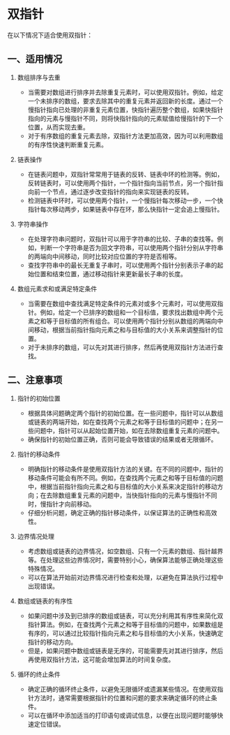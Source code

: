 # 双指针

在以下情况下适合使用双指针：

## 一、适用情况

1. 数组排序与去重
   - 当需要对数组进行排序并去除重复元素时，可以使用双指针。例如，给定一个未排序的数组，要求去除其中的重复元素并返回新的长度。通过一个慢指针指向已处理的非重复元素位置，快指针遍历整个数组，如果快指针指向的元素与慢指针不同，则将快指针指向的元素赋值给慢指针的下一个位置，从而实现去重。
   - 对于有序数组的重复元素去除，双指针方法更加高效，因为可以利用数组的有序性快速判断重复元素。

2. 链表操作
   - 在链表问题中，双指针常常用于链表的反转、链表中环的检测等。例如，反转链表时，可以使用两个指针，一个指针指向当前节点，另一个指针指向前一个节点，通过逐步改变指针的指向来实现链表的反转。
   - 检测链表中环时，可以使用两个指针，一个慢指针每次移动一步，一个快指针每次移动两步，如果链表中存在环，那么快指针一定会追上慢指针。

3. 字符串操作
   - 在处理字符串问题时，双指针可以用于字符串的比较、子串的查找等。例如，判断一个字符串是否为回文字符串，可以使用两个指针分别从字符串的两端向中间移动，同时比较对应位置的字符是否相等。
   - 查找字符串中的最长无重复子串时，可以使用两个指针分别表示子串的起始位置和结束位置，通过移动指针来更新最长子串的长度。

4. 数组元素求和或满足特定条件
   - 当需要在数组中查找满足特定条件的元素对或多个元素时，可以使用双指针。例如，给定一个已排序的数组和一个目标值，要求找出数组中两个元素之和等于目标值的所有组合。可以使用两个指针分别从数组的两端向中间移动，根据当前指针指向元素之和与目标值的大小关系来调整指针的位置。
   - 对于未排序的数组，可以先对其进行排序，然后再使用双指针方法进行查找。

## 二、注意事项

1. 指针的初始位置
   - 根据具体问题确定两个指针的初始位置。在一些问题中，指针可以从数组或链表的两端开始，如在查找两个元素之和等于目标值的问题中；在另一些问题中，指针可以从起始位置开始，如在去除数组重复元素的问题中。
   - 确保指针的初始位置正确，否则可能会导致错误的结果或者无限循环。

2. 指针的移动条件
   - 明确指针的移动条件是使用双指针方法的关键。在不同的问题中，指针的移动条件可能会有所不同。例如，在查找两个元素之和等于目标值的问题中，根据当前指针指向元素之和与目标值的大小关系来决定指针的移动方向；在去除数组重复元素的问题中，当快指针指向的元素与慢指针不同时，慢指针才向前移动。
   - 仔细分析问题，确定正确的指针移动条件，以保证算法的正确性和高效性。

3. 边界情况处理
   - 考虑数组或链表的边界情况，如空数组、只有一个元素的数组、指针越界等。在处理这些边界情况时，需要特别小心，确保算法能够正确处理这些特殊情况。
   - 可以在算法开始前对边界情况进行检查和处理，以避免在算法执行过程中出现错误。

4. 数组或链表的有序性
   - 如果问题中涉及到已排序的数组或链表，可以充分利用其有序性来简化双指针算法。例如，在查找两个元素之和等于目标值的问题中，如果数组是有序的，可以通过比较指针指向元素之和与目标值的大小关系，快速确定指针的移动方向。
   - 但是，如果问题中数组或链表是无序的，可能需要先对其进行排序，然后再使用双指针方法，这可能会增加算法的时间复杂度。

5. 循环的终止条件
   - 确定正确的循环终止条件，以避免无限循环或遗漏某些情况。在使用双指针方法时，通常需要根据指针的位置和问题的要求来确定循环的终止条件。
   - 可以在循环中添加适当的打印语句或调试信息，以便在出现问题时能够快速定位错误。
